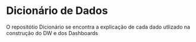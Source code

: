 <!DOCTYPE html>
<html lang="en">
<head>
    <meta charset="UTF-8">
    <meta name="viewport" content="width=device-width, initial-scale=1.0">
    <title></title>
</head>
<body>
    <h1><b>Dicionário de Dados</b></h1>
    <p> O repositótio Dicionário se encontra a explicação de cada dado utlizado na construção do DW e dos Dashboards</p>
</body>
</html>